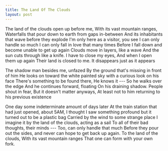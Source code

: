 ```yaml
---
title: The Land Of The Clouds
layout: post
---
```


The land of the clouds open up before me, 
With its vast mountain ranges, 
Waterfalls that pour down to earth from gaps in-between 
And its inhabitants that wave before they explode 
I'm only here as a visitor, you see I can only handle so much 
I can only fall in love that many times 
Before I fall down and become unable to get up again 
Clouds move in layers, like a wave 
And the sun cuts through like a knife.
I have to close my eyes, 
And when I open them up again 
Their land is closed to me. 
It disappears just as it appears

The shadow man besides me, unfazed 
By the ground that's missing in front of him 
He looks on toward the white painted sky with a curious look on his face 
There's something to be found there,
He knows it ---
So he walks over the edge 
And he continues forward, floating 
On his draining shadow. 
People shout in fear, 
But it doesn't matter anyways, 
At least not to him returning to his previous existence

One day some indeterminate amount of days later 
At the train station that had just opened, about 5AM, 
I thought I saw something profound but it turned out to be a plastic bag 
Carried by the wind to some strange place 
I imagine it by the land of the clouds, acting as a sail 
To all of their bad thoughts, their minds --- 
Too, can only handle that much 
Before they pour out the sides, and never can hope to get back up again. 
To the land of the clouds, 
With its vast mountain ranges 
That one can form with your own fork.